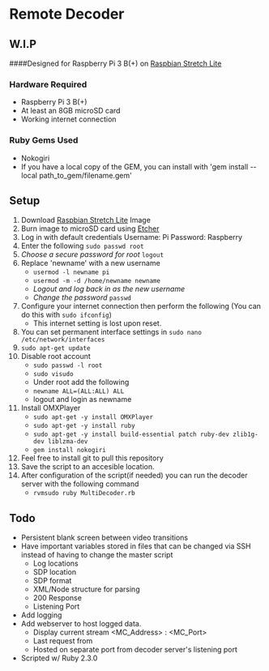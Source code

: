# Remote Decoder 

## W.I.P 

####Designed for Raspberry Pi 3 B(+) on [Raspbian Stretch Lite](https://www.raspberrypi.org/downloads/raspbian/)

### Hardware Required

 - Raspberry Pi 3 B(+)
 - At least an 8GB microSD card
 - Working internet connection 

### Ruby Gems Used 

 - Nokogiri
 - If you have a local copy of the GEM, you can install with 'gem install --local path_to_gem/filename.gem'

## Setup 
 1. Download [Raspbian Stretch Lite](https://www.raspberrypi.org/downloads/raspbian/) Image
 2. Burn image to microSD card using [Etcher](https://etcher.io)
 3. Log in with default credentials Username: Pi Password: Raspberry
 4. Enter the following `sudo passwd root`
 5. *Choose a secure password for root* `logout`
 6. Replace 'newname' with a new username
	 + `usermod -l newname pi`
	 + `usermod -m -d /home/newname newname`
	 + *Logout and log back in as the new username*
	 + *Change the password* `passwd`
 7. Configure your internet connection then perform the following (You can do this with `sudo ifconfig`)
	 + This internet setting is lost upon reset.
 8. You can set permanent interface settings in `sudo nano /etc/network/interfaces`
 9. `sudo apt-get update`
 10. Disable root account
	 + `sudo passwd -l root`
	 + `sudo visudo`
	 + Under root add the following
	 + `newname ALL=(ALL:ALL) ALL`
	 + logout and login as newname
 11. Install OMXPlayer
     + `sudo apt-get -y install OMXPlayer`
	 + `sudo apt-get -y install ruby`
	 + `sudo apt-get -y install build-essential patch ruby-dev zlib1g-dev liblzma-dev`
	 + `gem install nokogiri` 
12. Feel free to install git to pull this repository
13. Save the script to an accesible location. 
14. After configuration of the script(if needed) you can run the decoder server with the following command
	+ `rvmsudo ruby MultiDecoder.rb`


## Todo 

+ Persistent blank screen between video transitions
+ Have important variables stored in files that can be changed via SSH instead of having to change the master script
	+  Log locations
	+  SDP location
	+ SDP format
	+  XML/Node structure for parsing
	+ 200 Response
	+ Listening Port
+ Add logging
+ Add webserver to host logged data.
	+ Display current stream <MC_Address> : <MC_Port>
	+ Last request from <IP>
	+ Hosted on separate port from decoder server's listening port
+ Scripted w/ Ruby 2.3.0

